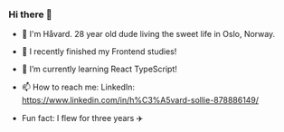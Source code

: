 ### Hi there 👋

- 🤗 I'm Håvard. 28 year old dude living the sweet life in Oslo, Norway.
- 🔭 I recently finished my Frontend studies!
- 🌱 I’m currently learning React TypeScript!

- 📫 How to reach me: LinkedIn: https://www.linkedin.com/in/h%C3%A5vard-sollie-878886149/

- Fun fact: I flew for three years ✈️

